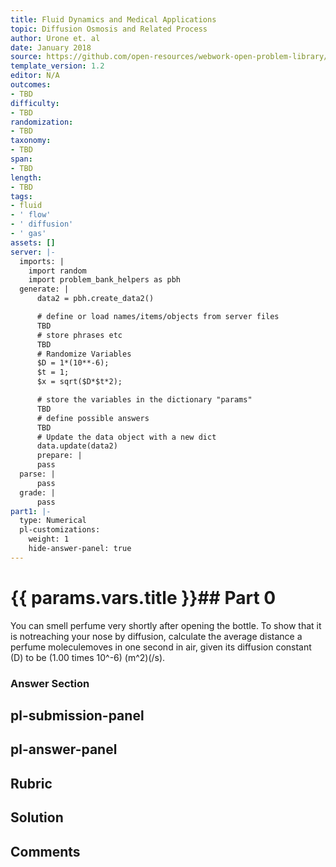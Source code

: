 ```yaml
---
title: Fluid Dynamics and Medical Applications
topic: Diffusion Osmosis and Related Process
author: Urone et. al
date: January 2018
source: https://github.com/open-resources/webwork-open-problem-library/tree/master/Contrib/BrockPhysics/College_Physics_Urone/12.Fluid_Dynamics_and_Medical_Applications/12-07.Diffusion_Osmosis_and_Related_Process/NU_U17_12_07_001.pg
template_version: 1.2
editor: N/A
outcomes:
- TBD
difficulty:
- TBD
randomization:
- TBD
taxonomy:
- TBD
span:
- TBD
length:
- TBD
tags:
- fluid
- ' flow'
- ' diffusion'
- ' gas'
assets: []
server: |-
  imports: |
    import random
    import problem_bank_helpers as pbh
  generate: |
      data2 = pbh.create_data2()

      # define or load names/items/objects from server files
      TBD
      # store phrases etc
      TBD
      # Randomize Variables
      $D = 1*(10**-6);
      $t = 1;
      $x = sqrt($D*$t*2);

      # store the variables in the dictionary "params"
      TBD
      # define possible answers
      TBD
      # Update the data object with a new dict
      data.update(data2)
      prepare: |
      pass
  parse: |
      pass
  grade: |
      pass
part1: |-
  type: Numerical
  pl-customizations:
    weight: 1
    hide-answer-panel: true
---
```


# {{ params.vars.title }}## Part 0 
You can smell perfume very shortly after opening the bottle. To show that it is notreaching your nose by diffusion, calculate the average distance a perfume moleculemoves in one second in air, given its diffusion constant (D) to be (1.00 times 10^-6) (m^2)(/s). 


### Answer Section 


## pl-submission-panel 


## pl-answer-panel 


## Rubric 


## Solution 


## Comments 


